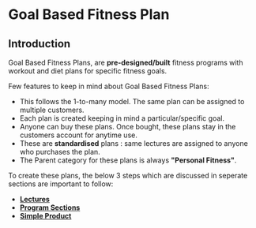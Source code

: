 #   **Goal Based Fitness Plan**

##  **Introduction**

Goal Based Fitness Plans, are **pre-designed/built** fitness programs with workout and diet plans for specific fitness goals. 

Few features to keep in mind about Goal Based Fitness Plans:

-   This follows the 1-to-many model. The same plan can be assigned to multiple customers.
-   Each plan is created keeping in mind a particular/specific goal.
-   Anyone can buy these plans. Once bought, these plans stay in the customers account for anytime use.
-   These are **standardised** plans : same lectures are assigned to anyone who purchases the plan.
-   The Parent category for these plans is always **"Personal Fitness"**.

To create these plans, the below 3 steps which are discussed in seperate sections are important to follow:

-   [**Lectures**](GB-Lectures.md)
-   [**Program Sections**](GB-Program-Section.md)
-   [**Simple Product**](GB-Simple-Product.md)